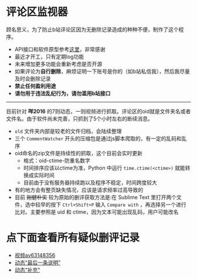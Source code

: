 # 评论区监视器

顾名思义，为了防止b站评论区因为无删除记录造成的种种不便，制作了这个程序。

* API接口和软件原型参考[这里](https://github.com/GlobalCooling/get_bili_comments)，非常感谢
* 最近才开工，只有定期log功能
* 未来增加更多功能会重新考虑是否开源
* 如果评论为**自行删除**，麻烦证明一下账号是你的（如b站私信我），然后我尽量及时会删除记录
* **禁止任何盈利用途**
* **请勿用于违法乱纪行为，请勿滥用b站接口**

---

目前针对 **咩2016** 的7则动态，一则视频进行抓取。评论区的oid就是文件夹名或者文件名。由于软件尚未完善，只抓到了5个小时左右的断续消息。
* `old` 文件夹内部是较老的文件归档，会陆续整理
* 三个 `CommentWatcher` 开头的压缩包是通过js脚本爬取的，有一定的乱码和乱序
* oid命名的zip文件是持续性的抓取，这个目前会实时更新
    - 格式：oid-ctime-防重名数字
    - 时间排序应该以ctime为准，Python 中运行 `time.ctime(<ctime>)` 就能转换成实际时间
    - 目前由于没有服务器持续跑以及程序不稳定，时间跨度较大
* 有的地方会有整页缺失情况，应该是请求频率过高导致的
* 目前 ~~刚健朴实~~ 较为原始的删评获取方法是:在 Sublime Text 里打开两个文件，选中较早的按下 `Ctrl+Shift+P` 输入 `Compare with` ，再选择另一个进行比对。主要参照是 uid 和 ctime，因为文本可能出现乱码，用户可能改名

# 点下面查看所有疑似删评记录
* [视频av63148356](AllDeletes\63148356.md)
* [动态“最后一条说明” ](AllDeletes\40928079.md)
* [动态“补充”](AllDeletes\40928776.md)
